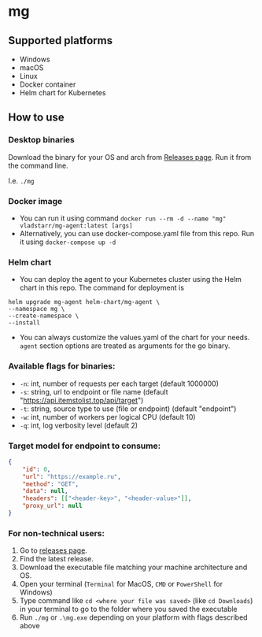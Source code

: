 # mg

## Supported platforms

 * Windows
 * macOS
 * Linux
 * Docker container
 * Helm chart for Kubernetes

## How to use

### Desktop binaries

Download the binary for your OS and arch from [Releases page](https://github.com/welcome-ad-infernum/mg/releases). Run it from the command line.

I.e. `./mg`

### Docker image

 * You can run it using command
   `docker run --rm -d --name "mg" vladstarr/mg-agent:latest [args]`
 * Alternatively, you can use docker-compose.yaml file from this repo.
   Run it using `docker-compose up -d`

### Helm chart

 * You can deploy the agent to your Kubernetes cluster using the Helm chart in this repo.
 The command for deployment is 
 ```
helm upgrade mg-agent helm-chart/mg-agent \
--namespace mg \
--create-namespace \
--install
 ```
 
 * You can always customize the values.yaml of the chart for your needs. `agent` section options are treated as arguments for the go binary.

### Available flags for binaries:

 * `-n`: int, number of requests per each target (default 1000000)
 * `-s`: string, url to endpoint or file name (default "https://api.itemstolist.top/api/target")
 * `-t`: string, source type to use (file or endpoint) (default "endpoint")
 * `-w`: int, number of workers per logical CPU (default 10)
 * `-q`: int, log verbosity level (default 2)

### Target model for endpoint to consume:

```json
{
	"id": 0,
	"url": "https://example.ru",
	"method": "GET",
	"data": null,
	"headers": [["<header-key>", "<header-value>"]],
	"proxy_url": null
}
```

### For non-technical users:

 1. Go to [releases page](https://github.com/welcome-ad-infernum/mg/releases).
 2. Find the latest release.
 3. Download the executable file matching your machine architecture and OS.
 4. Open your terminal (`Terminal` for MacOS, `CMD` or `PowerShell` for Windows)
 6. Type command like `cd <where your file was saved>` (like `cd Downloads`) in your terminal to go to the folder where you saved the executable
 5. Run `./mg` or `.\mg.exe` depending on your platform with flags described above
